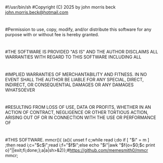 #!/usr/bin/sh
#Copyright (C) 2025 by john morris beck <john.morris.beck@hotmail.com>
#
#Permission to use, copy, modify, and/or distribute this software for any purpose with or without fee is hereby granted.
#
#THE SOFTWARE IS PROVIDED "AS IS" AND THE AUTHOR DISCLAIMS ALL WARRANTIES WITH REGARD TO THIS SOFTWARE INCLUDING ALL
#
#IMPLIED WARRANTIES OF MERCHANTABILITY AND FITNESS. IN NO EVENT SHALL THE AUTHOR BE LIABLE FOR ANY SPECIAL, DIRECT, INDIRECT, OR CONSEQUENTIAL DAMAGES OR ANY DAMAGES WHATSOEVER
#
#RESULTING FROM LOSS OF USE, DATA OR PROFITS, WHETHER IN AN ACTION OF CONTRACT, NEGLIGENCE OR OTHER TORTIOUS ACTION, ARISING OUT OF OR IN CONNECTION WITH THE USE OR PERFORMANCE OF
#
#THIS SOFTWARE.
mmcr(){ (a(){ unset f c;while read i;do if [ "$i" = m ] ;then read i;c="$c$i";read i;f="$f$i";else echo "$i"|awk "$f{o=\$0;$c print o}"||exit;fi;done;};a|a|sh>&2)};#https://github.com/memesmith0/mmcr
mmcr;
